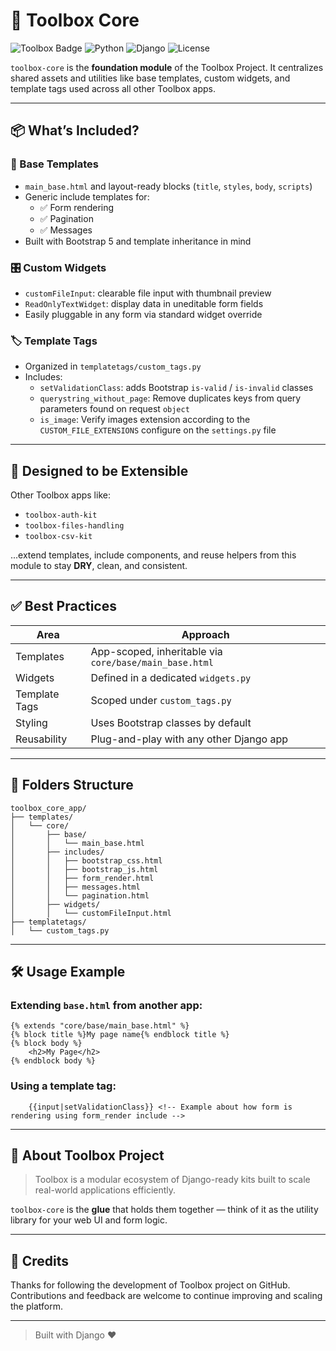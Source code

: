 # 🧱 Toolbox Core

![Toolbox Badge](https://img.shields.io/badge/Toolbox-Core%20Kit-pink?style=flat-square&logo=django&logoColor=white)
![Python](https://img.shields.io/badge/Python-3.12+-blue.svg)
![Django](https://img.shields.io/badge/Django-5.x-green.svg)
![License](https://img.shields.io/badge/license-MIT-blue.svg)

`toolbox-core` is the **foundation module** of the Toolbox Project. It centralizes shared assets and utilities like base templates, custom widgets, and template tags used across all other Toolbox apps.

---

## 📦 What’s Included?

### 🧩 Base Templates
- `main_base.html` and layout-ready blocks (`title`, `styles`, `body`, `scripts`)
- Generic include templates for:
  - ✅ Form rendering
  - ✅ Pagination
  - ✅ Messages
- Built with Bootstrap 5 and template inheritance in mind

### 🎛️ Custom Widgets
- `customFileInput`: clearable file input with thumbnail preview
- `ReadOnlyTextWidget`: display data in uneditable form fields
- Easily pluggable in any form via standard widget override

### 🏷️ Template Tags
- Organized in `templatetags/custom_tags.py`
- Includes:
  - `setValidationClass`: adds Bootstrap `is-valid` / `is-invalid` classes
  - `querystring_without_page`: Remove duplicates keys from query parameters found on request `object`
  - `is_image`: Verify images extension according to the `CUSTOM_FILE_EXTENSIONS` configure on the `settings.py` file

---

## 🔗 Designed to be Extensible

Other Toolbox apps like:

- `toolbox-auth-kit`
- `toolbox-files-handling`
- `toolbox-csv-kit`

...extend templates, include components, and reuse helpers from this module to stay **DRY**, clean, and consistent.

---

## ✅ Best Practices

| Area               | Approach                                               |
|--------------------|--------------------------------------------------------|
| Templates          | App-scoped, inheritable via `core/base/main_base.html` |
| Widgets            | Defined in a dedicated `widgets.py`                    |
| Template Tags      | Scoped under `custom_tags.py`                          |
| Styling            | Uses Bootstrap classes by default                      |
| Reusability        | Plug-and-play with any other Django app                |

---

## 📁 Folders Structure

```
toolbox_core_app/
├── templates/
│   └── core/
│       ├── base/
│       │   └── main_base.html
│       ├── includes/
│       │   ├── bootstrap_css.html
│       │   ├── bootstrap_js.html
│       │   ├── form_render.html
│       │   ├── messages.html
│       │   └── pagination.html
│       ├── widgets/
│       │   └── customFileInput.html
├── templatetags/
│   └── custom_tags.py
```
---

## 🛠️ Usage Example

### Extending `base.html` from another app:

```django
{% extends "core/base/main_base.html" %}
{% block title %}My page name{% endblock title %}
{% block body %}
    <h2>My Page</h2>
{% endblock body %}
```

### Using a template tag:

```django
    {{input|setValidationClass}} <!-- Example about how form is rendering using form_render include -->
```

---

## 🧠 About Toolbox Project

> Toolbox is a modular ecosystem of Django-ready kits built to scale real-world applications efficiently.

`toolbox-core` is the **glue** that holds them together — think of it as the utility library for your web UI and form logic.

---

## 🤝 Credits

Thanks for following the development of Toolbox project on GitHub. Contributions and feedback are welcome to continue improving and scaling the platform.

---

> Built with Django ❤️